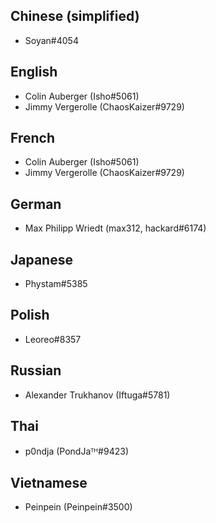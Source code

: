 ## Chinese (simplified)

- Soyan#4054

## English

- Colin Auberger (Isho#5061)
- Jimmy Vergerolle (ChaosKaizer#9729)

## French

- Colin Auberger (Isho#5061)
- Jimmy Vergerolle (ChaosKaizer#9729)

## German

- Max Philipp Wriedt (max312, hackard#6174)

## Japanese

- Phystam#5385

## Polish

- Leoreo#8357

## Russian

- Alexander Trukhanov (Iftuga#5781)

## Thai

- p0ndja (PondJaᵀᴴ#9423)

## Vietnamese

- Peinpein (Peinpein#3500)
